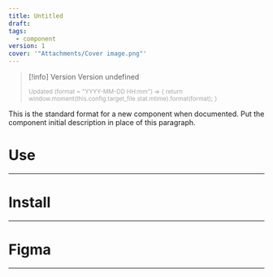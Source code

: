 ```yaml
---
title: Untitled
draft: 
tags:
  - component
version: 1
cover: '"Attachments/Cover image.png"'
---
```

> [!info] Version
> Version undefined
> 
> <sup style="opacity: 55%">Updated (format = "YYYY-MM-DD HH:mm") => {
      return window.moment(this.config.target_file.stat.mtime).format(format);
    }</sup>


This is the standard format for a new component when documented. Put the component initial description in place of this paragraph.

# Use
---
# Install
---

# Figma
---
